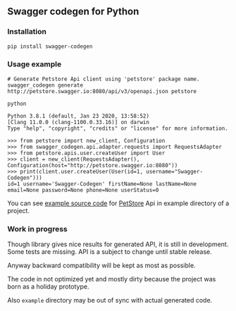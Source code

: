 ## Swagger codegen for Python

### Installation

```bash
pip install swagger-codegen
```

### Usage example

```
# Generate Petstore Api client using 'petstore' package name.
swagger_codegen generate http://petstore.swagger.io:8080/api/v3/openapi.json petstore

python

Python 3.8.1 (default, Jan 23 2020, 13:58:52) 
[Clang 11.0.0 (clang-1100.0.33.16)] on darwin
Type "help", "copyright", "credits" or "license" for more information.

>>> from petstore import new_client, Configuration
>>> from swagger_codegen.api.adapter.requests import RequestsAdapter
>>> from petstore.apis.user.createUser import User
>>> client = new_client(RequestsAdapter(), Configuration(host="http://petstore.swagger.io:8080"))
>>> print(client.user.createUser(User(id=1, username="Swagger-Codegen")))
id=1 username='Swagger-Codegen' firstName=None lastName=None email=None password=None phone=None userStatus=0
```

You can see [example source code](https://github.com/asyncee/swagger_codegen/tree/master/example)
for [PetStore](http://petstore.swagger.io:8080/) Api in example directory of a project.

### Work in progress

Though library gives nice results for generated API, it is still in development.
Some tests are missing. API is a subject to change until stable release.

Anyway backward compatibility will be kept as most as possible.

The code in not optimized yet and mostly dirty because the project was born
as a holiday prototype.

Also `example` directory may be out of sync with actual generated code.
